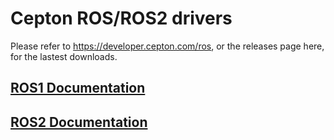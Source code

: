 # Cepton ROS/ROS2 drivers
Please refer to [<link>](https://developer.cepton.com/ros)https://developer.cepton.com/ros, or the releases page here, for the lastest downloads.


## [ROS1 Documentation](./ros/README.md)

## [ROS2 Documentation](./ros2/README.md)